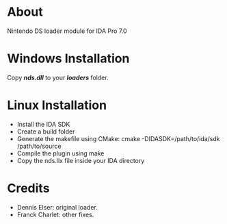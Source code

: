 # About
Nintendo DS loader module for IDA Pro 7.0

# Windows Installation
Copy ***nds.dll*** to your ***loaders*** folder.

# Linux Installation
- Install the IDA SDK
- Create a build folder
- Generate the makefile using CMake: cmake -DIDASDK=/path/to/ida/sdk /path/to/source
- Compile the plugin using make
- Copy the nds.llx file inside your IDA directory

# Credits
- Dennis Elser: original loader.
- Franck Charlet: other fixes.
